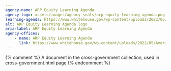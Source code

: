 ```yaml
---
agency-name: ARP Equity Learning Agenda
agency-logo: assets/images/agency-seals/arp-equity-learning-agenda.png
learning-agenda: https://www.whitehouse.gov/wp-content/uploads/2022/05/American-Rescue-Plan-Equity-Learning-Agenda.pdf
alt: ARP Equity Learning Agenda logo
aria-label: ARP Equity Learning Agenda
agency-offices:
    - name: ARP Equity Learning Agenda
      link: https://www.whitehouse.gov/wp-content/uploads/2022/05/American-Rescue-Plan-Equity-Learning-Agenda.pdf
---
```

{% comment %}
A document in the cross-government collection, used in cross-government.html page
{% endcomment %}

